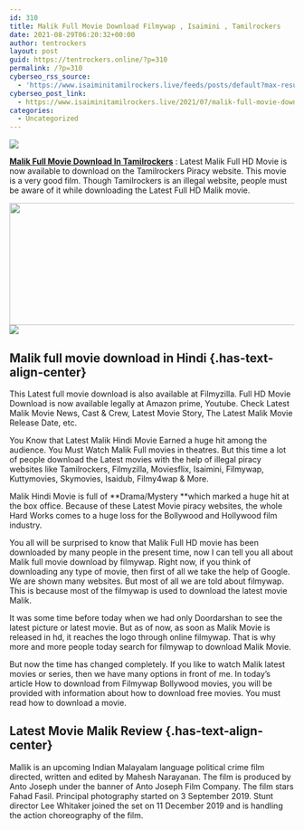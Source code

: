```yaml
---
id: 310
title: Malik Full Movie Download Filmywap , Isaimini , Tamilrockers
date: 2021-08-29T06:20:32+00:00
author: tentrockers
layout: post
guid: https://tentrockers.online/?p=310
permalink: /?p=310
cyberseo_rss_source:
  - 'https://www.isaiminitamilrockers.live/feeds/posts/default?max-results=150&start-index=1'
cyberseo_post_link:
  - https://www.isaiminitamilrockers.live/2021/07/malik-full-movie-download-filmywap.html
categories:
  - Uncategorized
---
```

<div class="media_block">
  <img src="https://1.bp.blogspot.com/-meMuejed2WQ/YO7mw33LreI/AAAAAAAABBo/CrPD6FIi7MQ_sSC6eHoxpsAZrJNOB3MqgCLcBGAsYHQ/s72-w507-h216-c/Malik-Full-HD-Movie-Download-Available-Free-Online-Leaked-Tamilrockers.jpg" class="media_thumbnail" />
</div>

<meta content="Malik Full Movie Download In Tamilrockers : Latest Malik Full HD Movie is now available to download on the Tamilrockers Piracy website. Thi..." name="twitter:description" />

  


<center>
</center>

**[Malik Full Movie Download In Tamilrockers](https://www.tamilrockers.co.nz/malik-full-movie-download-in-tamilrockers/)** : Latest Malik Full HD Movie is now available to download on the Tamilrockers Piracy website. This movie is a very good film. Though Tamilrockers is an illegal website, people must be aware of it while downloading the Latest Full HD Malik movie.

<div class="separator">
  <a href="https://1.bp.blogspot.com/-meMuejed2WQ/YO7mw33LreI/AAAAAAAABBo/CrPD6FIi7MQ_sSC6eHoxpsAZrJNOB3MqgCLcBGAsYHQ/s955/Malik-Full-HD-Movie-Download-Available-Free-Online-Leaked-Tamilrockers.jpg" imageanchor="1"><img loading="lazy" border="0" data-original-height="530" data-original-width="955" height="216" src="https://1.bp.blogspot.com/-meMuejed2WQ/YO7mw33LreI/AAAAAAAABBo/CrPD6FIi7MQ_sSC6eHoxpsAZrJNOB3MqgCLcBGAsYHQ/w507-h216/Malik-Full-HD-Movie-Download-Available-Free-Online-Leaked-Tamilrockers.jpg" width="507" /></a>
</div>



<div class="separator">
  <a href="https://www.tamilrockers.co.nz/malik-full-movie-download-in-tamilrockers/" imageanchor="1"><img border="0" data-original-height="250" data-original-width="300" src="https://1.bp.blogspot.com/-nfbzYVobUik/YMlpOerzdgI/AAAAAAAAA3Y/aAupsOUs_WMY6Lv7R1OtZhI6OqaRh-YAwCPcBGAYYCw/s0/e854879156f0849f3d27a89db88ed039.png" /></a>
</div>

## Malik full movie download in Hindi {.has-text-align-center}

This Latest full movie download is also available at Filmyzilla. Full HD Movie Download is now available legally at Amazon prime, Youtube. Check Latest Malik Movie News, Cast & Crew, Latest Movie Story, The Latest Malik Movie Release Date, etc.

You Know that Latest Malik Hindi Movie Earned a huge hit among the audience. You Must Watch Malik Full movies in theatres. But this time a lot of people download the Latest movies with the help of illegal piracy websites like Tamilrockers, Filmyzilla, Moviesflix, Isaimini, Filmywap, Kuttymovies, Skymovies, Isaidub, Filmy4wap & More.&nbsp;

Malik Hindi Movie is full of&nbsp;**Drama/Mystery&nbsp;**which marked a huge hit at the box office. Because of these Latest Movie piracy websites, the whole Hard Works comes to a huge loss for the&nbsp;Bollywood&nbsp;and&nbsp;Hollywood&nbsp;film industry.

You all will be surprised to know that Malik Full HD movie has been downloaded by many people in the present time, now I can tell you all about Malik full movie download by filmywap. Right now, if you think of downloading any type of movie, then first of all we take the help of Google. We are shown many websites. But most of all we are told about filmywap. This is because most of the filmywap is used to download the latest movie Malik.

It was some time before today when we had only Doordarshan to see the latest picture or latest movie. But as of now, as soon as Malik Movie is released in hd, it reaches the logo through online filmywap. That is why more and more people today search for filmywap to download Malik Movie.

But now the time has changed completely. If you like to watch Malik latest movies or series, then we have many options in front of me. In today’s article How to download from Filmywap Bollywood movies, you will be provided with information about how to download free movies. You must read how to download a movie.

## Latest Movie Malik Review {.has-text-align-center}

Mallik is an upcoming Indian Malayalam language political crime film directed, written and edited by Mahesh Narayanan. The film is produced by Anto Joseph under the banner of Anto Joseph Film Company. The film stars Fahad Fasil. Principal photography started on 3 September 2019. Stunt director Lee Whitaker joined the set on 11 December 2019 and is handling the action choreography of the film.&nbsp;

<center>
</center>